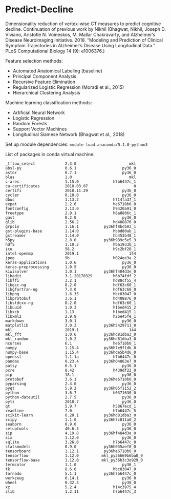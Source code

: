 # Predict-Decline
Dimensionality reduction of vertex-wise CT measures to predict cognitive decline. Continuation of previous work by Nikhil (Bhagwat, Nikhil, Joseph D. Viviano, Aristotle N. Voineskos, M. Mallar Chakravarty, and Alzheimer’s Disease Neuroimaging Initiative. 2018. “Modeling and Prediction of Clinical Symptom Trajectories in Alzheimer’s Disease Using Longitudinal Data.” PLoS Computational Biology 14 (9): e1006376.)

Feature selection methods:
- Automated Anatomical Labeling (baseline)
- Principal Component Analysis
- Recursive Feature Elimination
- Regularized Logistic Regression (Moradi et al., 2015)
- Hierarchical Clustering Analysis

Machine learning classification methods:
- Artificial Neural Network
- Logistic Regression
- Random Forests
- Support Vector Machines
- Longitudinal Siamese Network (Bhagwat et al., 2018)

Set up module dependencies:
```module load anaconda/5.1.0-python3```

List of packages in conda virtual machine:
```
_tflow_select             2.3.0                       mkl  
absl-py                   0.6.1                    py36_0  
astor                     0.7.1                    py36_0  
blas                      1.0                         mkl  
c-ares                    1.15.0               h7b6447c_1  
ca-certificates           2018.03.07                    0  
certifi                   2018.11.29               py36_0  
cycler                    0.10.0                   py36_0  
dbus                      1.13.2               h714fa37_1  
expat                     2.2.6                he6710b0_0  
fontconfig                2.13.0               h9420a91_0  
freetype                  2.9.1                h8a8886c_1  
gast                      0.2.0                    py36_0  
glib                      2.56.2               hd408876_0  
grpcio                    1.16.1           py36hf8bcb03_1  
gst-plugins-base          1.14.0               hbbd80ab_1  
gstreamer                 1.14.0               hb453b48_1  
h5py                      2.8.0            py36h989c5e5_3  
hdf5                      1.10.2               hba1933b_1  
icu                       58.2                 h9c2bf20_1  
intel-openmp              2019.1                      144  
jpeg                      9b                   h024ee3a_2  
keras-applications        1.0.6                    py36_0  
keras-preprocessing       1.0.5                    py36_0  
kiwisolver                1.0.1            py36hf484d3e_0  
libedit                   3.1.20170329         h6b74fdf_2  
libffi                    3.2.1                hd88cf55_4  
libgcc-ng                 8.2.0                hdf63c60_1  
libgfortran-ng            7.3.0                hdf63c60_0  
libpng                    1.6.35               hbc83047_0  
libprotobuf               3.6.1                hd408876_0  
libstdcxx-ng              8.2.0                hdf63c60_1  
libuuid                   1.0.3                h1bed415_2  
libxcb                    1.13                 h1bed415_1  
libxml2                   2.9.8                h26e45fe_1  
markdown                  3.0.1                    py36_0  
matplotlib                3.0.2            py36h5429711_0  
mkl                       2019.1                      144  
mkl_fft                   1.0.6            py36hd81dba3_0  
mkl_random                1.0.2            py36hd81dba3_0  
ncurses                   6.1                  he6710b0_1  
numpy                     1.15.4           py36h7e9f1db_0  
numpy-base                1.15.4           py36hde5b4d6_0  
openssl                   1.1.1a               h7b6447c_0  
pandas                    0.23.4           py36h04863e7_0  
patsy                     0.5.1                    py36_0  
pcre                      8.42                 h439df22_0  
pip                       18.1                     py36_0  
protobuf                  3.6.1            py36he6710b0_0  
pyparsing                 2.3.0                    py36_0  
pyqt                      5.9.2            py36h05f1152_2  
python                    3.6.7                h0371630_0  
python-dateutil           2.7.5                    py36_0  
pytz                      2018.7                   py36_0  
qt                        5.9.7                h5867ecd_1  
readline                  7.0                  h7b6447c_5  
scikit-learn              0.20.1           py36hd81dba3_0  
scipy                     1.1.0            py36h7c811a0_2  
seaborn                   0.9.0                    py36_0  
setuptools                40.6.3                   py36_0  
sip                       4.19.8           py36hf484d3e_0  
six                       1.12.0                   py36_0  
sqlite                    3.26.0               h7b6447c_0  
statsmodels               0.9.0            py36h035aef0_0  
tensorboard               1.12.1           py36he6710b0_0  
tensorflow                1.12.0          mkl_py36h69b6ba0_0  
tensorflow-base           1.12.0          mkl_py36h3c3e929_0  
termcolor                 1.1.0                    py36_1  
tk                        8.6.8                hbc83047_0  
tornado                   5.1.1            py36h7b6447c_0  
werkzeug                  0.14.1                   py36_0  
wheel                     0.32.3                   py36_0  
xz                        5.2.4                h14c3975_4  
zlib                      1.2.11               h7b6447c_3 
```

